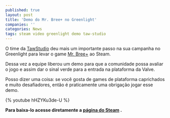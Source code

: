 ```yaml
---
published: true
layout: post
title: 'Demo do Mr. Bree+ no Greenlight'
companies: ''
categories: News
tags: steam video greenlight demo taw-studio
---
```


 
O time da <a href="http://tawstudio.com/" target="_blank">TawStudio</a>
 deu mais um importante passo na sua  campanha no Greenlight para levar o game <a href="http://jogosdaqui.blog.uol.com.br/arch2013-05-01_2013-05-31.html#2013_05-02_19_08_27-154784552-0" target="_blank">Mr. Bree+</a>
 ao Steam.
 
Dessa vez a equipe liberou um demo para que a comunidade possa avaliar o jogo e assim dar o sinal verde para a entrada na plataforma da Valve.
 

 
Posso dizer uma coisa: se voc&#234; gosta de games de plataforma caprichados e muito desafiadores, ent&#227;o &#233; praticamente uma obriga&#231;&#227;o jogar esse demo.
 
{% youtube hHZYKu3de-U %}
 
<strong>Para baixa-lo acesse diretamente a <a href="http://steamcommunity.com/sharedfiles/filedetails/updates/141387716" target="_blank">p&#225;gina do Steam</a>
.</strong>
